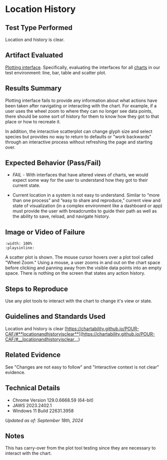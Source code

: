 # Location History

## Test Type Performed

Location and history is clear.

## Artifact Evaluated

[Plotting interface](https://docs.bokeh.org/en/latest/docs/user_guide/basic.html#ug-basic). Specifically, evaluating the interfaces for all [charts](https://quansight-labs.github.io/bokeh-a11y-audit/#_ts1723552414769) in our test environment: line, bar, table and scatter plot.

## Results Summary

Plotting interface fails to provide any information about what actions have been taken after navigating or interacting with the chart. For example, if a user uses the wheel zoom to where they can no longer see data points, there should be some sort of history for them to know how they got to that place or how to recreate it.

In addition, the interactive scatterplot can change glyph size and select species but provides no way to return to defaults or "work backwards" through an interactive process without refreshing the page and starting over.

## Expected Behavior (Pass/Fail)

- _FAIL_ - With interfaces that have altered views of charts, we would expect some way for the user to understand how they got to their current state.

- Current location in a system is not easy to understand. Similar to “more than one process” and “easy to share and reproduce,” current view and state of visualization (in a complex environment like a dashboard or app) must provide the user with breadcrumbs to guide their path as well as the ability to save, reload, and navigate history.

## Image or Video of Failure

```{video} ../plot-tools/assets/plot-tools_complex-actions.mp4
:width: 100%
:playsinline:
```

A scatter plot is shown. The mouse cursor hovers over a plot tool called "Wheel Zoom." Using a mouse, a user zooms in and out on the chart space before clicking and panning away from the visible data points into an empty space. There is nothing on the screen that states any action history.

## Steps to Reproduce

Use any plot tools to interact with the chart to change it's view or state.

## Guidelines and Standards Used

Location and history is clear [https://chartability.github.io/POUR-CAF/#**locationandhistoryisclear**](https://chartability.github.io/POUR-CAF/#__locationandhistoryisclear__)

## Related Evidence

See "Changes are not easy to follow" and "Interactive context is not clear" evidence.

<!-- ## Known or Documented Issues
(If there is already a github issue created for this test or a related test, it will be listed here.) -->

## Technical Details

- Chrome Version 129.0.6668.59 (64-bit)
- JAWS 2023.2402.1
- Windows 11 Build 22631.3958

_Updated as of: September 18th, 2024_

## Notes

This has carry-over from the plot tool testing since they are necessary to interact with the chart.
